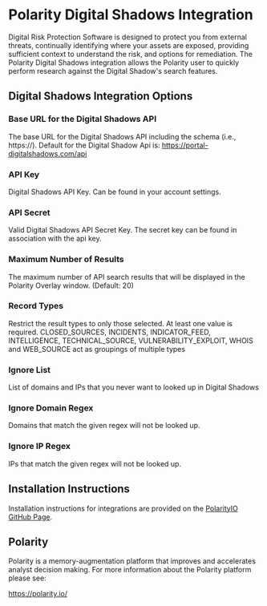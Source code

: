 # Polarity Digital Shadows Integration

Digital Risk Protection Software is designed to protect you from external threats, continually identifying where your assets are exposed, providing sufficient context to understand the risk, and options for remediation.
The Polarity Digital Shadows integration allows the Polarity user to quickly perform research against the Digital Shadow's search features.


## Digital Shadows Integration Options 

### Base URL for the Digital Shadows API
The base URL for the Digital Shadows API including the schema (i.e., https://).
Default for the Digital Shadow Api is: https://portal-digitalshadows.com/api

### API Key 
Digital Shadows API Key. Can be found in your account settings. 

### API Secret 
Valid Digital Shadows API Secret Key. The secret key can be found in association with the api key. 

### Maximum Number of Results 
The maximum number of API search results that will be displayed in the Polarity Overlay window. (Default: 20)

### Record Types
Restrict the result types to only those selected. At least one value is required. CLOSED_SOURCES, INCIDENTS, INDICATOR_FEED, INTELLIGENCE, TECHNICAL_SOURCE, VULNERABILITY_EXPLOIT, WHOIS and WEB_SOURCE act as groupings of multiple types
    
### Ignore List
List of domains and IPs that you never want to looked up in Digital Shadows

### Ignore Domain Regex
Domains that match the given regex will not be looked up.

### Ignore IP Regex
IPs that match the given regex will not be looked up.

      
## Installation Instructions

Installation instructions for integrations are provided on the [PolarityIO GitHub Page](https://polarityio.github.io/).

## Polarity

Polarity is a memory-augmentation platform that improves and accelerates analyst decision making.  For more information about the Polarity platform please see:

https://polarity.io/
